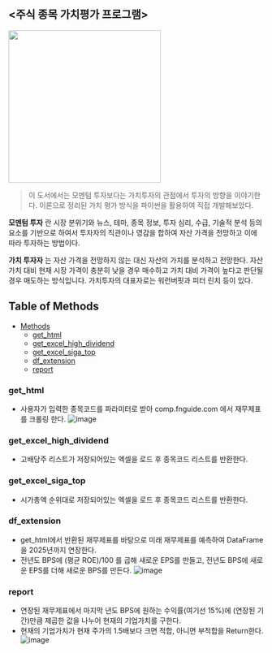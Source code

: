 ## <주식 종목 가치평가 프로그램>
<img src="https://user-images.githubusercontent.com/56333934/118797411-85f77a80-b8d7-11eb-8ed1-b93c22195316.png" width="300" height="300">

> 이 도서에서는 모멘텀 투자보다는 가치투자의 관점에서 투자의 방향을 이야기한다. 이론으로 정리된 가치 평가 방식을 파이썬을 활용하여 직접 개발해보았다.

**모멘텀 투자** 란 시장 분위기와 뉴스, 테마, 종목 정보, 투자 심리, 수급, 기술적 분석 등의 요소를 기반으로 하여서 투자자의 직관이나 영감을 합하여 자산 가격을 전망하고 이에 따라 투자하는 방법이다.

**가치 투자자** 는 자산 가격을 전망하지 않는 대신 자산의 가치를 분석하고 전망한다. 자산 가치 대비 현재 시장 가격이 충분히 낮을 경우 매수하고 가치 대비 가격이 높다고 판단될 경우 매도하는 방식입니다. 가치투자의 대표자로는 워런버핏과 피터 린치 등이 있다.

## Table of Methods
- [Methods](#methods)
  - [get_html](#get_html)
  - [get_excel_high_dividend](#get_excel_high_dividend)
  - [get_excel_siga_top](#get_excel_siga_top)
  - [df_extension](#df_extension)
  - [report](#report)
 
 
### get_html
- 사용자가 입력한 종목코드를 파라미터로 받아 comp.fnguide.com 에서 재무제표를 크롤링 한다.
![image](https://user-images.githubusercontent.com/56333934/118799121-56497200-b8d9-11eb-9dba-e692f763244d.png)

### get_excel_high_dividend
- 고배당주 리스트가 저장되어있는 엑셀을 로드 후 종목코드 리스트를 반환한다.

### get_excel_siga_top
- 시가총액 순위대로 저장되어있는 엑셀을 로드 후 종목코드 리스트를 반환한다.

### df_extension
- get_html에서 반환된 재무제표를 바탕으로 미래 재무제표를 예측하여 DataFrame을 2025년까지 연장한다.
- 전년도 BPS에 (평균 ROE)/100 를 곱해 새로운 EPS를 만들고, 전년도 BPS에 새로운 EPS를 더해 새로운 BPS를 만든다. 
![image](https://user-images.githubusercontent.com/56333934/118799881-3b2b3200-b8da-11eb-9d93-d8d2ffabfd7b.png)

### report
- 연장된 재무제표에서 마지막 년도 BPS에 원하는 수익률(여기선 15%)에 (연장된 기간)만큼 제곱한 값을 나누어 현재의 기업가치를 구한다.
- 현재의 기업가치가 현재 주가의 1.5배보다 크면 적합, 아니면 부적합을 Return한다.
 ![image](https://user-images.githubusercontent.com/56333934/118800631-18e5e400-b8db-11eb-8f4c-e2c1ffd6819d.png)
  
